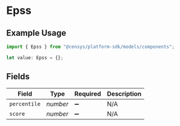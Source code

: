 # Epss

## Example Usage

```typescript
import { Epss } from "@censys/platform-sdk/models/components";

let value: Epss = {};
```

## Fields

| Field              | Type               | Required           | Description        |
| ------------------ | ------------------ | ------------------ | ------------------ |
| `percentile`       | *number*           | :heavy_minus_sign: | N/A                |
| `score`            | *number*           | :heavy_minus_sign: | N/A                |